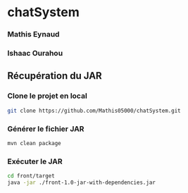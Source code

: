 # chatSystem

### Mathis Eynaud
### Ishaac Ourahou

## Récupération du JAR

### Clone le projet en local

```bash
git clone https://github.com/Mathis05000/chatSystem.git
```

### Générer le fichier JAR

```bash
mvn clean package
```

### Exécuter le JAR

```bash
cd front/target
java -jar ./front-1.0-jar-with-dependencies.jar
```
